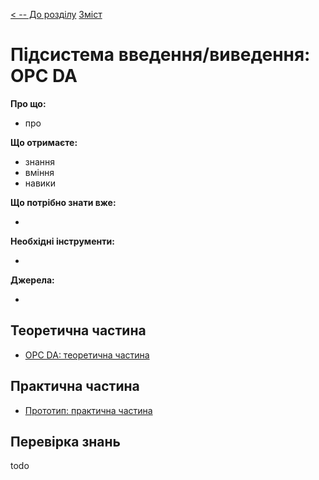 [< -- До розділу](../README.md)         [Зміст](../../contents.md)

# Підсистема введення/виведення: OPC DA

**Про що:**

- про 

**Що отримаєте:**

- знання 
- вміння 
- навики 

**Що потрібно знати вже:**

- 

**Необхідні інструменти:**

- 

**Джерела:** 

- 

## Теоретична частина

- [OPC DA: теоретична частина](teor.md)

## Практична частина

- [Прототип: практична частина](lab.md)

## Перевірка знань

todo
